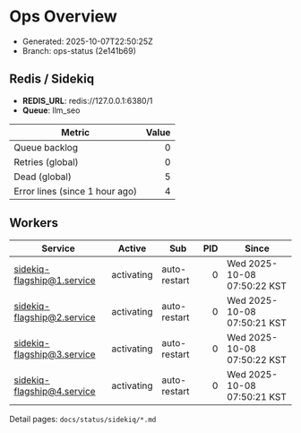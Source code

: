 # Ops Overview

- Generated: 2025-10-07T22:50:25Z
- Branch: ops-status (2e141b69)

## Redis / Sidekiq
- **REDIS_URL**: redis://127.0.0.1:6380/1
- **Queue**: llm_seo

| Metric | Value |
|---|---:|
| Queue backlog | 0 |
| Retries (global) | 0 |
| Dead (global) | 5 |
| Error lines (since 1 hour ago) | 4 |

## Workers
| Service | Active | Sub | PID | Since |
|---|---|---|---:|---|
| sidekiq-flagship@1.service | activating | auto-restart | 0 | Wed 2025-10-08 07:50:22 KST |
| sidekiq-flagship@2.service | activating | auto-restart | 0 | Wed 2025-10-08 07:50:21 KST |
| sidekiq-flagship@3.service | activating | auto-restart | 0 | Wed 2025-10-08 07:50:22 KST |
| sidekiq-flagship@4.service | activating | auto-restart | 0 | Wed 2025-10-08 07:50:21 KST |

Detail pages: `docs/status/sidekiq/*.md`
